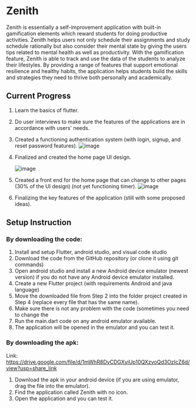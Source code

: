 # Zenith

Zenith is essentially a self-improvement application with built-in gamification elements which reward students for doing productive activities. Zenith helps users not only schedule their assignments and study schedule rationally but also consider their mental state by giving the users tips related to mental health as well as productivity. With the gamification feature, Zenith is able to track and use the data of the students to analyze their lifestyles. By providing a range of features that support emotional resilience and healthy habits, the application helps students build the skills and strategies they need to thrive both personally and academically.

## Current Progress

1. Learn the basics of flutter.
2. Do user interviews to make sure the features of the applications are in accordance with users' needs.
3. Created a functioning authentication system (with login, signup, and reset password features).
  ![image](https://github.com/GERARDJM018/Orbital23/assets/122247127/a540efcb-5430-471b-92b4-c6a9e2892d05)
4. Finalized and created the home page UI design.
  
    ![image](https://github.com/GERARDJM018/Orbital23/assets/122247127/99b0ea82-35a2-4dda-b68d-cdd02304a6e6)
    
5. Created a front end for the home page that can change to other pages (30% of the UI design) (not yet functioning timer).
  ![image](https://github.com/GERARDJM018/Orbital23/assets/122247127/e5719971-5580-4379-80d3-0655c5affcb1)
6. Finalizing the key features of the application (still with some proposed ideas).

## Setup Instruction 

### By downloading the code:
1. Install and setup Flutter, android studio, and visual code studio
2. Download the code from the GitHub repository (or clone it using git commands)
3. Open android studio and install a new Android device emulator (newest version) if you do not have any Android device emulator installed.
4. Create a new Flutter project (with requirements Android and java language)
5. Move the downloaded file from Step 2 into the folder project created in Step 4 (replace every file that has the same name).
6. Make sure there is not any problem with the code (sometimes you need to change the 
7. Run the main.dart code on any android emulator available.
8. The application will be opened in the emulator and you can test it.
	
### By downloading the apk: 
Link: https://drive.google.com/file/d/1mWhR8DyCDGXyiUp10QXzyoQd3OzIcZ6d/view?usp=share_link 
1. Download the apk in your android device (if you are using emulator, drag the file into the emulator).
2. Find the application called Zenith with no icon.
3. Open the application and you can test it.
